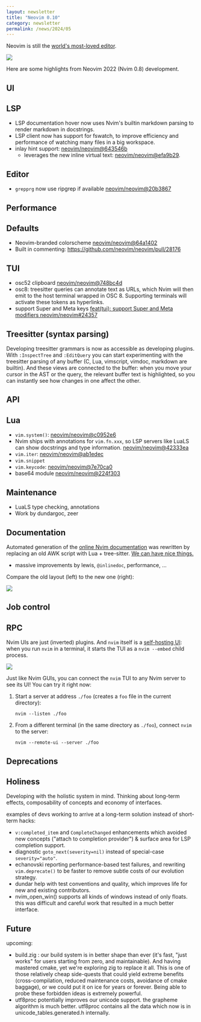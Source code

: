 ```yaml
---
layout: newsletter
title: "Neovim 0.10"
category: newsletter
permalink: /news/2024/05
---
```



Neovim is still the [world's most-loved editor](https://insights.stackoverflow.com/survey/2021#most-loved-dreaded-and-wanted-new-collab-tools-love-dread).

![](/images/2023/3_1537128649228537859.jpg)

Here are some highlights from Neovim 2022 (Nvim 0.8) development.

## UI

## LSP

- LSP documentation hover now uses Nvim's builtin markdown parsing to render
  markdown in docstrings.
- LSP client now has support for fswatch, to improve efficiency and performance
  of watching many files in a big workspace.
- inlay hint support: [neovim/neovim@643546b](https://github.com/neovim/neovim/commit/643546b82b4bc0c29ca869f81af868a019723d83)
    - leverages the new inline virtual text: [neovim/neovim@efa9b29](https://github.com/neovim/neovim/commit/efa9b299a7cb68909e9bcd290e4d12bcb6d0bb03).

## Editor

- `grepprg` now use ripgrep if available
    [neovim/neovim@20b3867](https://github.com/neovim/neovim/commit/20b38677c22b0ff19ea54396c7718b5a8f410ed4)

## Performance

## Defaults

- Neovim-branded colorscheme [neovim/neovim@64a1402](https://github.com/neovim/neovim/commit/64a14026d76ba1798d91e15a941fcb6af7cbc5ad)
- Built in commenting: https://github.com/neovim/neovim/pull/28176

## TUI

- osc52 clipboard [neovim/neovim@748bc4d](https://github.com/neovim/neovim/commit/748bc4d22d35b40f0795015e5d93113b526adf22)
- osc8: treesitter queries can annotate text as URLs, which Nvim will then emit
  to the host terminal wrapped in OSC 8. Supporting terminals will activate
  these tokens as hyperlinks.
- support Super and Meta keys [feat(tui): support Super and Meta modifiers neovim/neovim#24357](https://github.com/neovim/neovim/pull/24357)

## Treesitter (syntax parsing)

Developing treesitter grammars is now as accessible as developing plugins.
With `:InspectTree` and `:EditQuery` you can start experimenting with the
treesitter parsing of any buffer (C, Lua, vimscript, vimdoc, markdown are builtin).
And these views are connected to the buffer: when you move your cursor in the
AST or the query, the relevant buffer text is highlighted, so you can instantly see how
changes in one affect the other.

## API

## Lua

- `vim.system()`: [neovim/neovim@c0952e6](https://github.com/neovim/neovim/commit/c0952e62fd0ee16a3275bb69e0de04c836b39015)
- Nvim ships with annotations for `vim.fn.xxx`, so LSP servers like LuaLS can show docstrings and type information. [neovim/neovim@42333ea](https://github.com/neovim/neovim/commit/42333ea98dfcd2994ee128a3467dfe68205154cd)
- `vim.iter`: [neovim/neovim@ab1edec](https://github.com/neovim/neovim/commit/ab1edecfb7c73c82c2d5886cb8e270b44aca7d01)
- `vim.snippet`
- `vim.keycode`: [neovim/neovim@7e70ca0](https://github.com/neovim/neovim/commit/7e70ca0b4808bb9d8f19c28c8f93e8f2b9e0d0f0)
- base64 module [neovim/neovim@224f303](https://github.com/neovim/neovim/commit/224f303ee54c54d2147f03010385e8cc48e42869)

## Maintenance

- LuaLS type checking, annotations
- Work by dundargoc, zeer

## Documentation

Automated generation of the [online Nvim documentation](https://neovim.io/doc/user/) was rewritten by replacing an old AWK script with Lua + tree-sitter. [We can have nice things.](https://twitter.com/justinmk/status/1577344345736466432)

- massive improvements by lewis, `@inlinedoc`, performance, ...

Compare the old layout (left) to the new one (right):

![](/images/2023/3_1564266982698090496.jpg)

## Job control

## RPC

Nvim UIs are just (inverted) plugins. And `nvim` itself is a [self-hosting UI](https://github.com/neovim/neovim/pull/18375): when you run `nvim` in a terminal, it starts the TUI as a `nvim --embed` child process.

![](/images/2023/3_1609951283833716739.jpg)

Just like Nvim GUIs, you can connect the `nvim` TUI to any Nvim server to see its UI! You can try it right now:

1. Start a server at address `./foo` (creates a `foo` file in the current directory):
   ```
   nvim --listen ./foo
   ```
2. From a different terminal (in the same directory as `./foo`), connect `nvim` to the server:
   ```
   nvim --remote-ui --server ./foo
   ```

## Deprecations




## Holiness

Developing with the holistic system in mind. Thinking about long-term effects,
composability of concepts and economy of interfaces.

examples of devs working to arrive at a long-term solution instead of short-term hacks:
- `v:completed_item` and `CompleteChanged` enhancements which avoided new concepts ("attach to completion provider") & surface area for LSP completion support.
- diagnostic `goto_next(severity=nil)` instead of special-case `severity="auto"`.
- echanovski reporting performance-based test failures, and rewriting `vim.deprecate()` to be faster to remove subtle costs of our evolution strategy.
- dundar help with test conventions and quality, which improves life for new and existing contributors.
- nvim_open_win() supports all kinds of windows instead of only floats. this was difficult and careful work that resulted in a much better interface.

## Future

upcoming:
- build.zig : our build system is in better shape than ever (it's fast, "just
  works" for users starting from zero, and maintainable). And having mastered
  cmake, yet we're exploring zig to replace it all. This is one of those
  relatively cheap side-quests that could yield extreme benefits
  (cross-compilation, reduced maintenance costs, avoidance of cmake baggage), or
  we could put it on ice for years or forever. Being able to probe these
  forbidden ideas is extremely powerful.
- utf8proc potentially improves our unicode support. the grapheme algorithm is much better.
  utf8proc contains all the data which now is in unicode_tables.generated.h internally.


